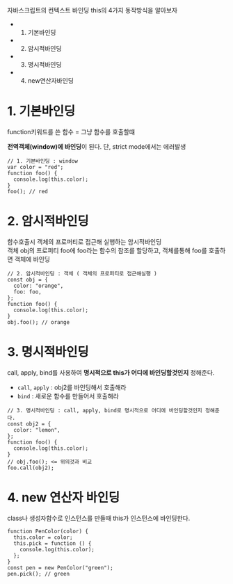 자바스크립트의 컨텍스트 바인딩 this의 4가지 동작방식을 알아보자

- 1. 기본바인딩
- 2. 암시적바인딩
- 3. 명시적바인딩
- 4. new연산자바인딩

# 1. 기본바인딩

function키워드를 쓴 함수 = 그냥 함수를 호출할떄<br/>

**전역객체(window)에 바인딩**이 된다. 단, strict mode에서는 에러발생

```
// 1. 기본바인딩 : window
var color = "red";
function foo() {
  console.log(this.color);
}
foo(); // red
```

# 2. 암시적바인딩

함수호출시 객체의 프로퍼티로 접근해 실행하는 암시적바인딩<br/>
객체 obj의 프로퍼티 foo에 foo라는 함수의 참조를 할당하고, 객체를통해 foo를 호출하면 객체에 바인딩

```
// 2. 암시적바인딩 : 객체 ( 객체의 프로퍼티로 접근해실행 )
const obj = {
  color: "orange",
  foo: foo,
};
function foo() {
  console.log(this.color);
}
obj.foo(); // orange
```

# 3. 명시적바인딩

call, apply, bind를 사용하여 **명시적으로 this가 어디에 바인딩할것인지** 정해준다.<br/>

- `call`, `apply` : obj2를 바인딩해서 호출해라
- `bind` : 새로운 함수를 만들어서 호출해라

```
// 3. 명시적바인딩 : call, apply, bind로 명시적으로 어디에 바인딩할것인지 정해준다.
const obj2 = {
  color: "lemon",
};
function foo() {
  console.log(this.color);
}
// obj.foo(); <= 위의것과 비교
foo.call(obj2);
```

# 4. new 연산자 바인딩

class나 생성자함수로 인스턴스를 만들때 this가 인스턴스에 바인딩한다.

```
function PenColor(color) {
  this.color = color;
  this.pick = function () {
    console.log(this.color);
  };
}
const pen = new PenColor("green");
pen.pick(); // green
```
